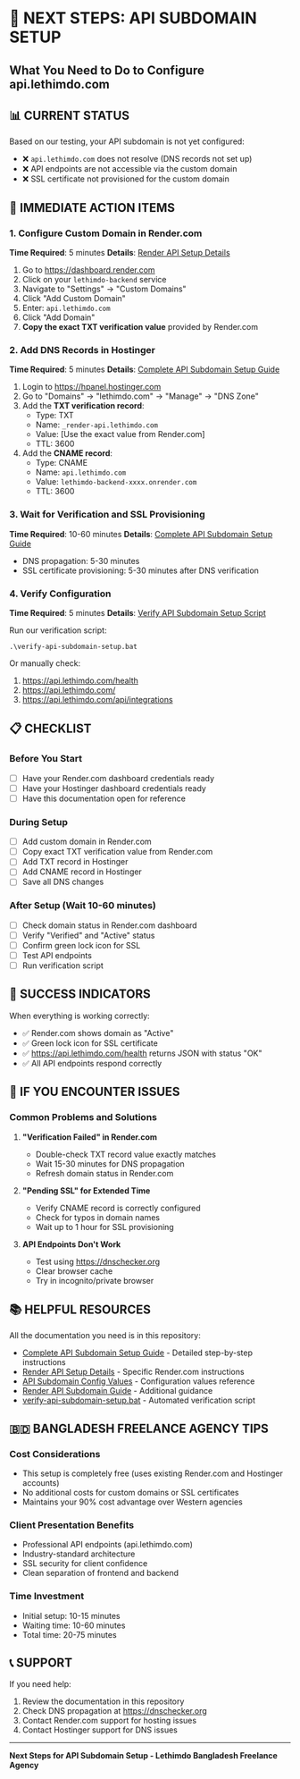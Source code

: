 # 🎯 NEXT STEPS: API SUBDOMAIN SETUP
## What You Need to Do to Configure api.lethimdo.com

## 📊 CURRENT STATUS

Based on our testing, your API subdomain is not yet configured:
- ❌ `api.lethimdo.com` does not resolve (DNS records not set up)
- ❌ API endpoints are not accessible via the custom domain
- ❌ SSL certificate not provisioned for the custom domain

## 🚀 IMMEDIATE ACTION ITEMS

### 1. Configure Custom Domain in Render.com
**Time Required**: 5 minutes
**Details**: [Render API Setup Details](RENDER-API-SETUP-DETAILS.md)

1. Go to https://dashboard.render.com
2. Click on your `lethimdo-backend` service
3. Navigate to "Settings" → "Custom Domains"
4. Click "Add Custom Domain"
5. Enter: `api.lethimdo.com`
6. Click "Add Domain"
7. **Copy the exact TXT verification value** provided by Render.com

### 2. Add DNS Records in Hostinger
**Time Required**: 5 minutes
**Details**: [Complete API Subdomain Setup Guide](COMPLETE-API-SUBDOMAIN-SETUP-GUIDE.md)

1. Login to https://hpanel.hostinger.com
2. Go to "Domains" → "lethimdo.com" → "Manage" → "DNS Zone"
3. Add the **TXT verification record**:
   - Type: TXT
   - Name: `_render-api.lethimdo.com`
   - Value: [Use the exact value from Render.com]
   - TTL: 3600
4. Add the **CNAME record**:
   - Type: CNAME
   - Name: `api.lethimdo.com`
   - Value: `lethimdo-backend-xxxx.onrender.com`
   - TTL: 3600

### 3. Wait for Verification and SSL Provisioning
**Time Required**: 10-60 minutes
**Details**: [Complete API Subdomain Setup Guide](COMPLETE-API-SUBDOMAIN-SETUP-GUIDE.md)

- DNS propagation: 5-30 minutes
- SSL certificate provisioning: 5-30 minutes after DNS verification

### 4. Verify Configuration
**Time Required**: 5 minutes
**Details**: [Verify API Subdomain Setup Script](verify-api-subdomain-setup.bat)

Run our verification script:
```
.\verify-api-subdomain-setup.bat
```

Or manually check:
1. https://api.lethimdo.com/health
2. https://api.lethimdo.com/
3. https://api.lethimdo.com/api/integrations

## 📋 CHECKLIST

### Before You Start
- [ ] Have your Render.com dashboard credentials ready
- [ ] Have your Hostinger dashboard credentials ready
- [ ] Have this documentation open for reference

### During Setup
- [ ] Add custom domain in Render.com
- [ ] Copy exact TXT verification value from Render.com
- [ ] Add TXT record in Hostinger
- [ ] Add CNAME record in Hostinger
- [ ] Save all DNS changes

### After Setup (Wait 10-60 minutes)
- [ ] Check domain status in Render.com dashboard
- [ ] Verify "Verified" and "Active" status
- [ ] Confirm green lock icon for SSL
- [ ] Test API endpoints
- [ ] Run verification script

## 🎯 SUCCESS INDICATORS

When everything is working correctly:
- ✅ Render.com shows domain as "Active"
- ✅ Green lock icon for SSL certificate
- ✅ https://api.lethimdo.com/health returns JSON with status "OK"
- ✅ All API endpoints respond correctly

## 🚨 IF YOU ENCOUNTER ISSUES

### Common Problems and Solutions

1. **"Verification Failed" in Render.com**
   - Double-check TXT record value exactly matches
   - Wait 15-30 minutes for DNS propagation
   - Refresh domain status in Render.com

2. **"Pending SSL" for Extended Time**
   - Verify CNAME record is correctly configured
   - Check for typos in domain names
   - Wait up to 1 hour for SSL provisioning

3. **API Endpoints Don't Work**
   - Test using https://dnschecker.org
   - Clear browser cache
   - Try in incognito/private browser

## 📚 HELPFUL RESOURCES

All the documentation you need is in this repository:
- [Complete API Subdomain Setup Guide](COMPLETE-API-SUBDOMAIN-SETUP-GUIDE.md) - Detailed step-by-step instructions
- [Render API Setup Details](RENDER-API-SETUP-DETAILS.md) - Specific Render.com instructions
- [API Subdomain Config Values](API-SUBDOMAIN-CONFIG-VALUES.md) - Configuration values reference
- [Render API Subdomain Guide](RENDER-API-SUBDOMAIN-GUIDE.md) - Additional guidance
- [verify-api-subdomain-setup.bat](verify-api-subdomain-setup.bat) - Automated verification script

## 🇧🇩 BANGLADESH FREELANCE AGENCY TIPS

### Cost Considerations
- This setup is completely free (uses existing Render.com and Hostinger accounts)
- No additional costs for custom domains or SSL certificates
- Maintains your 90% cost advantage over Western agencies

### Client Presentation Benefits
- Professional API endpoints (api.lethimdo.com)
- Industry-standard architecture
- SSL security for client confidence
- Clean separation of frontend and backend

### Time Investment
- Initial setup: 10-15 minutes
- Waiting time: 10-60 minutes
- Total time: 20-75 minutes

## 📞 SUPPORT

If you need help:
1. Review the documentation in this repository
2. Check DNS propagation at https://dnschecker.org
3. Contact Render.com support for hosting issues
4. Contact Hostinger support for DNS issues

---
**Next Steps for API Subdomain Setup - Lethimdo Bangladesh Freelance Agency**
